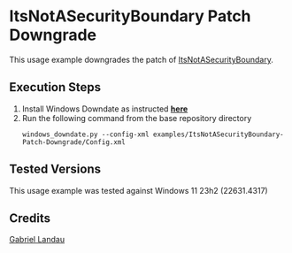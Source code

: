 # ItsNotASecurityBoundary Patch Downgrade

This usage example downgrades the patch of [ItsNotASecurityBoundary](https://www.elastic.co/security-labs/false-file-immutability).


## Execution Steps
1. Install Windows Downdate as instructed [**here**](../../README.md)
2. Run the following command from the base repository directory
    ```
    windows_downdate.py --config-xml examples/ItsNotASecurityBoundary-Patch-Downgrade/Config.xml
    ```

## Tested Versions
This usage example was tested against Windows 11 23h2 (22631.4317)

## Credits
[Gabriel Landau](https://x.com/GabrielLandau)
